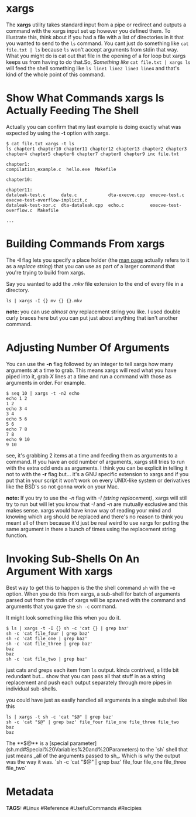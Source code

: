 # xargs
The **xargs** utility takes standard input from a pipe or redirect and outputs a command with the xargs input set up however you defined them. To illustrate this, think about if you had a file with a list of directories in it that you wanted to send to the `ls` command. You cant just do something like `cat file.txt | ls` because `ls` won't accept arguments from stdin that way. What you might do is cat out that file in the opening of a for loop but xargs keeps us from having to do that.So, _Something like_ ``` cat file.txt | xargs ls ``` will feed the shell something like ```ls line1 line2 line3 line4``` and that's kind of the whole point of this command.

# Show What Commands xargs Is Actually Feeding The Shell
Actually you can confirm that my last example is doing exactly what was expected by using the **-t** option with xargs.

```
$ cat file.txt xargs -t ls
ls chapter1 chapter10 chapter11 chapter12 chapter13 chapter2 chapter3 chapter4 chapter5 chapter6 chapter7 chapter8 chapter9 inc file.txt

chapter1:
compilation_example.c  hello.exe  Makefile

chapter10:

chapter11:
dataleak-test.c      date.c            dta-execve.cpp  execve-test.c           execve-test-overflow-implicit.c
dataleak-test-xor.c  dta-dataleak.cpp  echo.c          execve-test-overflow.c  Makefile

...
```
# Building Commands From xargs
The **-I** flag lets you specify a place holder (the [man page](Using%20System%20Documentation.md) actually refers to it as a _replace string_) that you can use as part of a larger command that you're trying to build from xargs.

Say you wanted to add the _.mkv_ file extension to the end of every file in a directory.

```
ls | xargs -I {} mv {} {}.mkv
```

**note:** you can use _almost any_ replacement string you like. I used double curly braces here but you can put just about anything that isn't another command.

# Adjusting Number Of Arguments
You can use the **-n** flag followed by an integer to tell xargs how many arguments at a time to grab. This means xargs will read what you have piped into it, grab _X_ lines at a time and run a command with those as arguments in order. For example.

```output
$ seq 10 | xargs -t -n2 echo
echo 1 2
1 2
echo 3 4
3 4
echo 5 6
5 6
echo 7 8
7 8
echo 9 10
9 10
```
see, it's grabbing 2 items at a time and feeding them as arguments to a command. If you have an odd number of arguments, xargs still tries to run with the extra odd ends as arguments. I think you can be explicit in telling it not to with the **-r** flag but... it's a GNU specific extension to xargs and if you put that in your script it won't work on every UNIX-like system or derivatives like the BSD's so not gonna work on your Mac.

**note:** If you try to use the _-n_ flag with _-I (string replacement)_, xargs will still try to run but will let you know that _-I_ and _-n_ are mutually exclusive and this makes sense. xargs would have know way of reading your mind and knowing which arg should be replaced and there's no reason to think you meant all of them because it'd just be real weird to use xargs for putting the same argument in there a bunch of times using the replacement string function.

# Invoking Sub-Shells On An Argument With xargs
Best way to get this to happen is the the shell command `sh` with the **-c** option. When you do this from xargs, a sub-shell for batch of arguments parsed out from the stdin of xargs will be spawned with the command and arguments that you gave the `sh -c` command.

It might look something like this when you do it.

```output
$ ls | xargs -t -I {} sh -c 'cat {} | grep baz'
sh -c 'cat file_four | grep baz'
sh -c 'cat file_one | grep baz'
sh -c 'cat file_three | grep baz'
baz
baz
sh -c 'cat file_two | grep baz'
```
just cats and greps each item from `ls` output. kinda contrived, a little bit redundant but... show that you can pass all that stuff in as a string replacement and push each output separately through more pipes in individual sub-shells.

you could have just as easily handled all arguments in a single subshell like this

```output
ls | xargs -t sh -c 'cat "$@" | grep baz'
sh -c 'cat "$@" | grep baz' file_four file_one file_three file_two
baz
baz
```

The **$@** is a [special parameter](sh.md#Special%20Variables%20and%20Parameters) to the `sh` shell that just means _all of the arguments passed to sh_. Which is why the output was the way it was.
`sh -c 'cat "$@" | grep baz' file_four file_one file_three file_two`

# Metadata
**TAGS:** #Linux #Reference #UsefulCommands #Recipies 